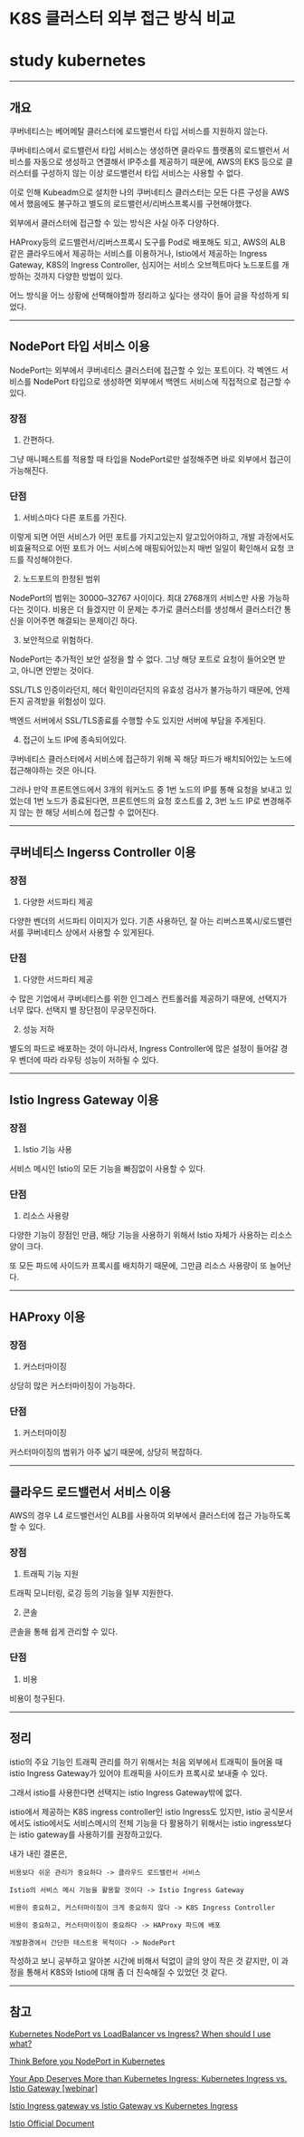# K8S 클러스터 외부 접근 방식 비교
# study kubernetes

---

## 개요

쿠버네티스는 베어메탈 클러스터에 로드밸런서 타입 서비스를 지원하지 않는다. 

쿠버네티스에서 로드밸런서 타입 서비스는 생성하면 클라우드 플랫폼의 로드밸런서 서비스를 자동으로 생성하고 연결해서 IP주소를 제공하기 때문에, AWS의 EKS 등으로 클러스터를 구성하지 않는 이상 로드밸런서 타입 서비스는 사용할 수 없다.

이로 인해 Kubeadm으로 설치한 나의 쿠버네티스 클러스터는 모든 다른 구성을 AWS에서 했음에도 불구하고 별도의 로드밸런서/리버스프록시를 구현해야했다.

외부에서 클러스터에 접근할 수 있는 방식은 사실 아주 다양하다.

HAProxy등의 로드밸런서/리버스프록시 도구를 Pod로 배포해도 되고, AWS의 ALB 같은 클라우드에서 제공하는 서비스를 이용하거나, Istio에서 제공하는 Ingress Gateway, K8S의 Ingress Controller, 심지어는 서비스 오브젝트마다 노드포트를 개방하는 것까지 다양한 방법이 있다.

어느 방식을 어느 상황에 선택해야할까 정리하고 싶다는 생각이 들어 글을 작성하게 되었다.

---

## NodePort 타입 서비스 이용

NodePort는 외부에서 쿠버네티스 클러스터에 접근할 수 있는 포트이다. 각 벡엔드 서비스를 NodePort 타입으로 생성하면 외부에서 백엔드 서비스에 직접적으로 접근할 수 있다.

### 장점

1. 간편하다.

그냥 매니페스트를 적용할 때 타입을 NodePort로만 설정해주면 바로 외부에서 접근이 가능해진다.

### 단점

1. 서비스마다 다른 포트를 가진다.

이렇게 되면 어떤 서비스가 어떤 포트를 가지고있는지 알고있어야하고, 개발 과정에서도 비효율적으로 어떤 포트가 어느 서비스에 매핑되어있는지 매번 일일이 확인해서 요청 코드를 작성해야한다.

2. 노드포트의 한정된 범위

NodePort의 범위는 30000–32767 사이이다. 최대 2768개의 서비스만 사용 가능하다는 것이다. 비용은 더 들겠지만 이 문제는 추가로 클러스터를 생성해서 클러스터간 통신을 이어주면 해결되는 문제이긴 하다.

3. 보안적으로 위험하다.

NodePort는 추가적인 보안 설정을 할 수 없다. 그냥 해당 포트로 요청이 들어오면 받고, 아니면 안받는 것이다.

SSL/TLS 인증이라던지, 헤더 확인이라던지의 유효성 검사가 불가능하기 때문에, 언제든지 공격받을 위험성이 있다.

백엔드 서버에서 SSL/TLS종료를 수행할 수도 있지만 서버에 부담을 주게된다.

4. 접근이 노드 IP에 종속되어있다.

쿠버네티스 클러스터에서 서비스에 접근하기 위해 꼭 해당 파드가 배치되어있는 노드에 접근해야하는 것은 아니다. 

그러나 만약 프론트엔드에서 3개의 워커노드 중 1번 노드의 IP를 통해 요청을 보내고 있었는데 1번 노드가 종료된다면, 프론트엔드의 요청 호스트를 2, 3번 노드 IP로 변경해주지 않는 한 해당 서비스에 접근할 수 없어진다.

---

## 쿠버네티스 Ingerss Controller 이용

### 장점

1. 다양한 서드파티 제공

다양한 벤더의 서드파티 이미지가 있다. 기존 사용하던, 잘 아는 리버스프록시/로드밸런서를 쿠버네티스 상에서 사용할 수 있게된다.

### 단점

1. 다양한 서드파티 제공

수 많은 기업에서 쿠버네티스를 위한 인그레스 컨트롤러를 제공하기 때문에, 선택지가 너무 많다. 선택지 별 장단점이 무궁무진하다.

2. 성능 저하

별도의 파드로 배포하는 것이 아니라서, Ingress Controller에 많은 설정이 들어갈 경우 벤더에 따라 라우팅 성능이 저하될 수 있다.

---

## Istio Ingress Gateway 이용

### 장점

1. Istio 기능 사용

서비스 메시인 Istio의 모든 기능을 빠짐없이 사용할 수 있다.

### 단점

1. 리소스 사용량

다양한 기능이 장점인 만큼, 해당 기능을 사용하기 위해서 Istio 자체가 사용하는 리소스 양이 크다. 

또 모든 파드에 사이드카 프록시를 배치하기 때문에, 그만큼 리소스 사용량이 또 늘어난다.

---

## HAProxy 이용

### 장점

1. 커스터마이징

상당히 많은 커스터마이징이 가능하다.

### 단점

1. 커스터마이징

커스터마이징의 범위가 아주 넓기 때문에, 상당히 복잡하다.

---

## 클라우드 로드밸런서 서비스 이용

AWS의 경우 L4 로드밸런서인 ALB를 사용하여 외부에서 클러스터에 접근 가능하도록 할 수 있다.

### 장점

1. 트래픽 기능 지원

트래픽 모니터링, 로깅 등의 기능을 일부 지원한다.

2. 콘솔

콘솔을 통해 쉽게 관리할 수 있다.

### 단점

1. 비용

비용이 청구된다.

---

## 정리

istio의 주요 기능인 트래픽 관리를 하기 위해서는 처음 외부에서 트래픽이 들어올 때 istio Ingress Gateway가 있어야 트래픽을 사이드카 프록시로 보내줄 수 있다. 

그래서 istio를 사용한다면 선택지는 istio Ingress Gateway밖에 없다.

istio에서 제공하는 K8S ingress controller인 istio Ingress도 있지만, istio 공식문서에서도 istio에서도 서비스메시의 전체 기능을 다 활용하기 위해서는 istio ingress보다는 istio gateway를 사용하기를 권장하고있다.

내가 내린 결론은,

```
비용보다 쉬운 관리가 중요하다 -> 클라우드 로드밸런서 서비스
```
```
Istio의 서비스 메시 기능을 활용할 것이다 -> Istio Ingress Gateway
```
```
비용이 중요하고, 커스터마이징이 크게 중요하지 않다 -> K8S Ingress Controller
```
```
비용이 중요하고, 커스터마이징이 중요하다 -> HAProxy 파드에 배포
```
```
개발환경에서 간단한 테스트용 목적이다 -> NodePort
```

작성하고 보니 공부하고 알아본 시간에 비해서 턱없이 글의 양이 작은 것 같지만, 이 과정을 통해서 K8S와 Istio에 대해 좀 더 친숙해질 수 있었던 것 같다.

---

## 참고

[Kubernetes NodePort vs LoadBalancer vs Ingress? When should I use what?](https://medium.com/google-cloud/kubernetes-nodeport-vs-loadbalancer-vs-ingress-when-should-i-use-what-922f010849e0)

[Think Before you NodePort in Kubernetes](https://oteemo.com/think-nodeport-kubernetes/)

[Your App Deserves More than Kubernetes Ingress: Kubernetes Ingress vs. Istio Gateway [webinar]](https://www.mirantis.com/blog/your-app-deserves-more-than-kubernetes-ingress-kubernetes-ingress-vs-istio-gateway-webinar/)

[Istio Ingress gateway vs Istio Gateway vs Kubernetes Ingress](https://dev.to/vivekanandrapaka/istio-ingress-gateway-vs-istio-gateway-vs-kubernetes-ingress-5hgg)

[Istio Official Document](https://istio.io/latest/docs/tasks/traffic-management/ingress/kubernetes-ingress/)